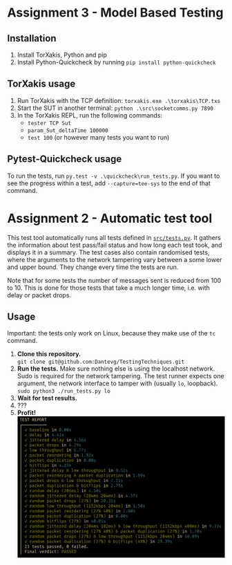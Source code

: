 # Assignment 3 - Model Based Testing
## Installation
1. Install TorXakis, Python and pip
2. Install Python-Quickcheck by running `pip install python-quickcheck`

## TorXakis usage
1. Run TorXakis with the TCP definition: `torxakis.exe .\torxakis\TCP.txs`
2. Start the SUT in another terminal: `python .\src\socketcomms.py 7890`
3. In the TorXakis REPL, run the following commands:
   - `tester TCP Sut`
   - `param_Sut_deltaTime 100000`
   - `test 100` (or however many tests you want to run)

## Pytest-Quickcheck usage
To run the tests, run `py.test -v .\quickcheck\run_tests.py`. If you want to see
the progress within a test, add `--capture=tee-sys` to the end of that command.

# Assignment 2 - Automatic test tool
This test tool automatically runs all tests defined in [`src/tests.py`](src/tests.py).
It gathers the information about test pass/fail status and how long each test
took, and displays it in a summary.
The test cases also contain randomised tests, where the arguments to the network
tampering vary between a some lower and upper bound. They change every time the
tests are run.

Note that for some tests the number of messages sent is reduced from 100 to 10.
This is done for those tests that take a much longer time, i.e. with delay or
packet drops.

## Usage
Important: the tests only work on Linux, because they make use of the `tc` command.
1. **Clone this repository.**  
    `git clone git@github.com:Dantevg/TestingTechniques.git`
2. **Run the tests.** Make sure nothing else is using the localhost network.
    Sudo is required for the network tampering. The test runner expects one
    argument, the network interface to tamper with (usually `lo`, loopback).  
    `sudo python3 ./run_tests.py lo`
3. **Wait for test results.**
4. ???
5. **Profit!**
    ![test report / summary](./img/screenshot.png)
